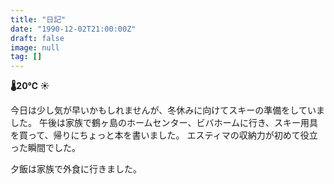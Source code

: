 ```yaml
---
title: "日記"
date: "1990-12-02T21:00:00Z"
draft: false
image: null
tag: []
---
```


__🌡20℃ ☀__

今日は少し気が早いかもしれませんが、冬休みに向けてスキーの準備をしていました。
午後は家族で鶴ヶ島のホームセンター、ビバホームに行き、スキー用具を買って、帰りにちょっと本を書いました。
エスティマの収納力が初めて役立った瞬間でした。

夕飯は家族で外食に行きました。
